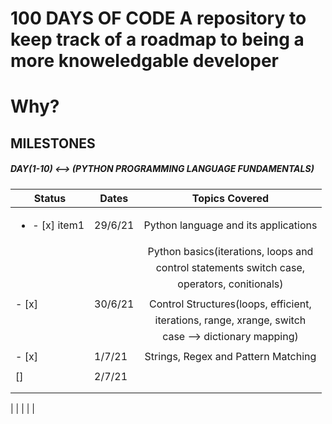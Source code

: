 # 100 DAYS OF CODE A repository to keep track of a roadmap to being a more knoweledgable developer

# Why?

## MILESTONES

##### DAY(1-10) <--> (PYTHON PROGRAMMING LANGUAGE FUNDAMENTALS)

| Status                  | Dates   |            Topics Covered            |
| ----------------------- | ------- | :----------------------------------: |
| <ul><li>- [x] item1</li></ul>| 29/6/21 | Python language and its applications |
|                         |         | Python basics(iterations, loops and  |
|                         |         |   control statements switch case,    |
|                         |         |       operators, conitionals)        |
|                         |         |                                      |
| - [x]                   | 30/6/21 | Control Structures(loops, efficient, |
|                         |         |  iterations, range, xrange, switch   |
|                         |         |     case --> dictionary mapping)     |
|                         |         |                                      |
| - [x]                   | 1/7/21  | Strings, Regex and Pattern Matching  |
|                         |         |                                      |
| []                      | 2/7/21  |                                      |
|                         |         |                                      |
|                         |         |                                      |

| | | | |
